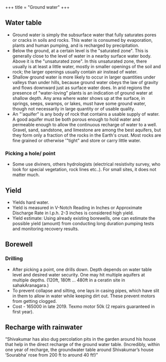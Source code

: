 +++
title = "Ground water"
+++

## Water table
- Ground water is simply the subsurface water that fully saturates pores or cracks in soils and rocks. This water is consumed by evaporation, plants and human pumping, and is recharged by precipitation.
- Below the ground, at a certain level is the "saturated zone". This is generally close to the level of water in a nearby surface water body. Above it is the "unsaturated zone".  In this unsaturated zone, there usually is at least a little water, mostly in smaller openings of the soil and rock; the larger openings usually contain air instead of water.
- Shallow ground water is more likely to occur in larger quantities under valleys than under hills, because ground water obeys the law of gravity and flows downward just as surface water does. In arid regions the presence of "water-loving" plants is an indication of ground water at shallow depth. Any area where water shows up at the surface, in springs, seeps, swamps, or lakes, must have some ground water, though not necessarily in large quantity or of usable quality.
- An "'aquifer" is any body of rock that contains a usable supply of water. A good aquifer must be both porous enough to hold water and permeable enough to allow the continuous recharge of water to a well. Gravel, sand, sandstone, and limestone are among the best aquifers, but they form only a fraction of the rocks in the Earth's crust. Most rocks are fine grained or otherwise '"tight" and store or carry little water.

### Picking a hole/ point
- Some use diviners, others hydrologists (electrical resistivity survey, who look for special vegetation, rock lines etc..). For small sites, it does not matter much.

## Yield
- Yields hard water.
- Yield is measured in V-Notch Reading in Inches or  Approximate Discharge Rate in l.p.h. 2-3 inches is considered high yield.
- Yield estimate: Using already existing borewells, one can estimate the possible yield (amount) from conducting long duration pumping tests and monitoring recovery results.


## Borewell 
### Drilling
- After picking a point, one drills down. Depth depends on water table level and desired water security. One may hit multiple aquifers at multiple depths. (120ft, 180ft ... 480ft in a ceratin site in sahakAranagara.)
- To prevent collapse and silting, one lays in casing pipes, which have slit in them to allow in water while keeping dirt out. These prevent motors from getting clogged.
- Cost - 165000 in late 2019. Texmo motor 50k (2 repairs guaranteed in first year).

## Recharge with rainwater
“Shivakumar has also dug percolation pits in the garden around his house that help in the direct recharge of the ground water table. (Incredibly, within one year of recharge, the groundwater table around Shivakumar’s house ‘Sourabha’ rose from 200 ft to around 40 ft!)”